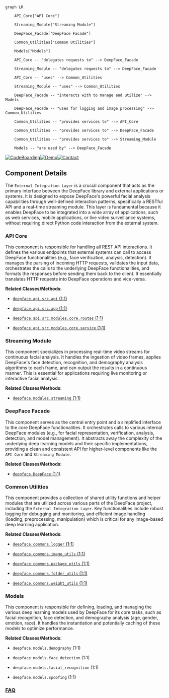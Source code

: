 ```mermaid

graph LR

    API_Core["API Core"]

    Streaming_Module["Streaming Module"]

    DeepFace_Facade["DeepFace Facade"]

    Common_Utilities["Common Utilities"]

    Models["Models"]

    API_Core -- "delegates requests to" --> DeepFace_Facade

    Streaming_Module -- "delegates requests to" --> DeepFace_Facade

    API_Core -- "uses" --> Common_Utilities

    Streaming_Module -- "uses" --> Common_Utilities

    DeepFace_Facade -- "interacts with to manage and utilize" --> Models

    DeepFace_Facade -- "uses for logging and image processing" --> Common_Utilities

    Common_Utilities -- "provides services to" --> API_Core

    Common_Utilities -- "provides services to" --> DeepFace_Facade

    Common_Utilities -- "provides services to" --> Streaming_Module

    Models -- "are used by" --> DeepFace_Facade

```

[![CodeBoarding](https://img.shields.io/badge/Generated%20by-CodeBoarding-9cf?style=flat-square)](https://github.com/CodeBoarding/GeneratedOnBoardings)[![Demo](https://img.shields.io/badge/Try%20our-Demo-blue?style=flat-square)](https://www.codeboarding.org/demo)[![Contact](https://img.shields.io/badge/Contact%20us%20-%20contact@codeboarding.org-lightgrey?style=flat-square)](mailto:contact@codeboarding.org)



## Component Details



The `External Integration Layer` is a crucial component that acts as the primary interface between the DeepFace library and external applications or systems. It is designed to expose DeepFace's powerful facial analysis capabilities through well-defined interaction patterns, specifically a RESTful API and a real-time streaming module. This layer is fundamental because it enables DeepFace to be integrated into a wide array of applications, such as web services, mobile applications, or live video surveillance systems, without requiring direct Python code interaction from the external system.



### API Core

This component is responsible for handling all REST API interactions. It defines the various endpoints that external systems can call to access DeepFace functionalities (e.g., face verification, analysis, detection). It manages the parsing of incoming HTTP requests, validates the input data, orchestrates the calls to the underlying DeepFace functionalities, and formats the responses before sending them back to the client. It essentially translates HTTP requests into DeepFace operations and vice-versa.





**Related Classes/Methods**:



- <a href="https://github.com/serengil/deepface/blob/master/deepface/api/src/api.py#L1-L1" target="_blank" rel="noopener noreferrer">`deepface.api.src.api` (1:1)</a>

- <a href="https://github.com/serengil/deepface/blob/master/deepface/api/src/app.py#L1-L1" target="_blank" rel="noopener noreferrer">`deepface.api.src.app` (1:1)</a>

- <a href="https://github.com/serengil/deepface/blob/master/deepface/api/src/modules/core/routes.py#L1-L1" target="_blank" rel="noopener noreferrer">`deepface.api.src.modules.core.routes` (1:1)</a>

- <a href="https://github.com/serengil/deepface/blob/master/deepface/api/src/modules/core/service.py#L1-L1" target="_blank" rel="noopener noreferrer">`deepface.api.src.modules.core.service` (1:1)</a>





### Streaming Module

This component specializes in processing real-time video streams for continuous facial analysis. It handles the ingestion of video frames, applies DeepFace's face detection, recognition, and demography analysis algorithms to each frame, and can output the results in a continuous manner. This is essential for applications requiring live monitoring or interactive facial analysis.





**Related Classes/Methods**:



- <a href="https://github.com/serengil/deepface/blob/master/deepface/modules/streaming.py#L1-L1" target="_blank" rel="noopener noreferrer">`deepface.modules.streaming` (1:1)</a>





### DeepFace Facade

This component serves as the central entry point and a simplified interface to the core DeepFace functionalities. It orchestrates calls to various internal DeepFace modules (e.g., for facial representation, verification, analysis, detection, and model management). It abstracts away the complexity of the underlying deep learning models and their specific implementations, providing a clean and consistent API for higher-level components like the `API Core` and `Streaming Module`.





**Related Classes/Methods**:



- <a href="https://github.com/serengil/deepface/blob/master/deepface/DeepFace.py#L1-L1" target="_blank" rel="noopener noreferrer">`deepface.DeepFace` (1:1)</a>





### Common Utilities

This component provides a collection of shared utility functions and helper modules that are utilized across various parts of the DeepFace project, including the `External Integration Layer`. Key functionalities include robust logging for debugging and monitoring, and efficient image handling (loading, preprocessing, manipulation) which is critical for any image-based deep learning application.





**Related Classes/Methods**:



- <a href="https://github.com/serengil/deepface/blob/master/deepface/commons/logger.py#L1-L1" target="_blank" rel="noopener noreferrer">`deepface.commons.logger` (1:1)</a>

- <a href="https://github.com/serengil/deepface/blob/master/deepface/commons/image_utils.py#L1-L1" target="_blank" rel="noopener noreferrer">`deepface.commons.image_utils` (1:1)</a>

- <a href="https://github.com/serengil/deepface/blob/master/deepface/commons/package_utils.py#L1-L1" target="_blank" rel="noopener noreferrer">`deepface.commons.package_utils` (1:1)</a>

- <a href="https://github.com/serengil/deepface/blob/master/deepface/commons/folder_utils.py#L1-L1" target="_blank" rel="noopener noreferrer">`deepface.commons.folder_utils` (1:1)</a>

- <a href="https://github.com/serengil/deepface/blob/master/deepface/commons/weight_utils.py#L1-L1" target="_blank" rel="noopener noreferrer">`deepface.commons.weight_utils` (1:1)</a>





### Models

This component is responsible for defining, loading, and managing the various deep learning models used by DeepFace for its core tasks, such as facial recognition, face detection, and demography analysis (age, gender, emotion, race). It handles the instantiation and potentially caching of these models to optimize performance.





**Related Classes/Methods**:



- `deepface.models.demography` (1:1)

- `deepface.models.face_detection` (1:1)

- `deepface.models.facial_recognition` (1:1)

- `deepface.models.spoofing` (1:1)









### [FAQ](https://github.com/CodeBoarding/GeneratedOnBoardings/tree/main?tab=readme-ov-file#faq)